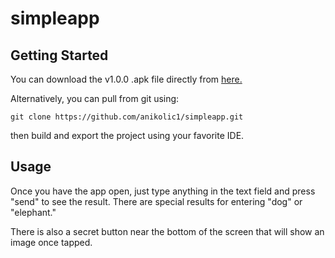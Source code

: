 # simpleapp
## Getting Started
You can download the v1.0.0 .apk file directly from [here.](https://github.com/anikolic1/simpleapp/releases/tag/v1.0.0)

Alternatively, you can pull from git using:
```
git clone https://github.com/anikolic1/simpleapp.git
```
then build and export the project using your favorite IDE.

## Usage
Once you have the app open, just type anything in the text field and press "send" to see the result.
There are special results for entering "dog" or "elephant."

There is also a secret button near the bottom of the screen that will show an image once tapped.

